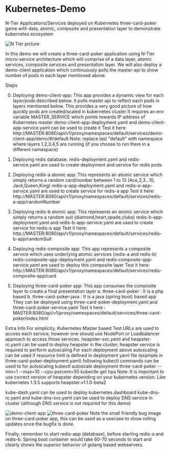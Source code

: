 # Kubernetes-Demo
N-Tier Applications/Services deployed on Kubernetes
three-card-poker game with data, atomic, composite and presentation layer to demonstrate kubernetes ecosystem


![N Tier picture](https://github.com/suyogbarve/kubernetes-demo/blob/master/NTierServices.jpg?raw)

In this demo we will create a three-card-poker application using N-Tier micro-service architecture which 
will comprise of a data layer, atomic services, composite services and presentation layer.
We will also deploy a demo-client application which continuously polls the master-api to show 
number of pods in each layer mentioned above. 

Steps

0. Deploying demo-client-app: This app provides a dynamic view for each layer/pods described below. It polls master api to reflect each pods
in layers mentioned below. This provides a very good picture of how quickly pods are created/scaled in kubernetes cluster
It requires an env variable MASTER_SERVICE which points towards IP address of Kubernetes master
demo-client-app-deployment.yaml and demo-client-app-service.yaml can be used to create it
Test it here: http://MASTER:8080/api/v1/proxy/namespaces/default/services/demo-client-app/demo/#/default
Note: replace last "default" with namespace where layers 1,2,3,4,5 are running (if you choose to run them in a different namespace)

1. Deploying redis database.
redis-deployment.yaml and redis-service.yaml are used to create deployment and service for redis pods
2. Deploying redis-a atomic app: This represents an atomic service which simply returns a random card/number between 1 to 13 (Ace,2,3...10, Jack,Queen,King)
redis-a-app-deployment.yaml and redis-a-app-service.yaml are used to create service for redis-a app
Test it here: http://MASTER:8080/api/v1/proxy/namespaces/default/services/redis-a-app/randomNumber

3. Deploying redis-b atomic app: This represents an atomic service which simply returns a random suit (diamond,heart,spade,clubs)
redis-b-app-deployment.yaml and redis-b-app-service.yaml are used to create service for redis-a app
Test it here: http://MASTER:8080/api/v1/proxy/namespaces/default/services/redis-b-app/randomSuit

4. Deploying redis-composite app: This app represents a composite service which uses underlying atomic services (redis-a and redis-b)
redis-composite-app-deployment.yaml and redis-composite-app-service.yaml are used to deploy this composite layer
Test it here: http://MASTER:8080/api/v1/proxy/namespaces/default/services/redis-composite-app/card

5. Deploying three-card-poker app: This app consumes the composite layer to create a final presentation layer
a. three-card-poker : It is a php based 
b. three-card-poker-java : It is a java (spring boot) based app
They can be deployed using three-card-poker-deployment.yaml and three-card-poker-service.yaml
Test it here : MASTER:8080/api/v1/proxy/namespaces/default/services/three-card-poker/index.html



Extra Info
For simplicity, Kubernetes Master based Test URLs are used to access each service, however one should use NodePort or Loadbalancer approach to 
access those services.
heapster-svc.yaml and  heapster-rc.yaml can be used to deploy heapster in the cluster; heapster service is required to perform autoscaling
For each deployment above autoscaling can be used if resource limit is defined in deployment yaml file (example in three-card-poker-deployment.yaml) 
following kubectl commands can be used to for autoscaling
kubectl autoscale deployment three-card-poker --min=1 --max=10 --cpu-percent=50
kubectle get hpa
Note: It is important to use correct version of heapster depending on your kubernetes version. Like kubernetes 1.3.5 supports heapster:v1.1.0-beta2


kube-dash.yaml can be used to deploy kubernetes dashboard
kube-dns-rc.yaml and kube-dns-svc.yaml can be used to deploy DNS service in cluster (although DNS service is not required for this demo)



![demo-client-app](https://github.com/suyogbarve/kubernetes-demo/blob/master/demo-client-app.png?raw)
![three-card-poker](https://github.com/suyogbarve/kubernetes-demo/blob/master/three-card-poker.png?raw)
Note the small friendly bug image on three-card-poker app, this can be used as a usecase to show rolling updates once the bugfix is done.

Finally, remember to start redis-app (database), before starting redis-a and redis-b. Spring boot container would take 60-70 seconds to start and
clearly shows the superior behavior of golang based webservers.




